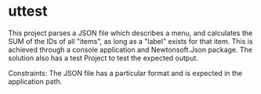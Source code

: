 # uttest
 This project parses a JSON file which describes a menu, and calculates the SUM of the IDs of all "items", as long as a "label" exists for that item.
 This is achieved through a console application and Newtonsoft.Json package. 
 The solution also has a test Project to test the expected output. 
 
 Constraints: The JSON file has a particular format and is expected in the application path.
 
